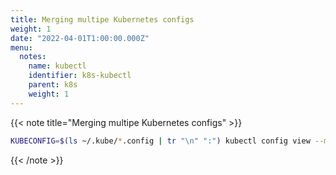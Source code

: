 ```yaml
---
title: Merging multipe Kubernetes configs
weight: 1
date: "2022-04-01T1:00:00.000Z"
menu:
  notes:
    name: kubectl
    identifier: k8s-kubectl
    parent: k8s
    weight: 1
---
```


<!-- Variable -->
{{< note title="Merging multipe Kubernetes configs" >}}

```bash
KUBECONFIG=$(ls ~/.kube/*.config | tr "\n" ":") kubectl config view --merge --flatten > ~/.kube/config
```
{{< /note >}}
